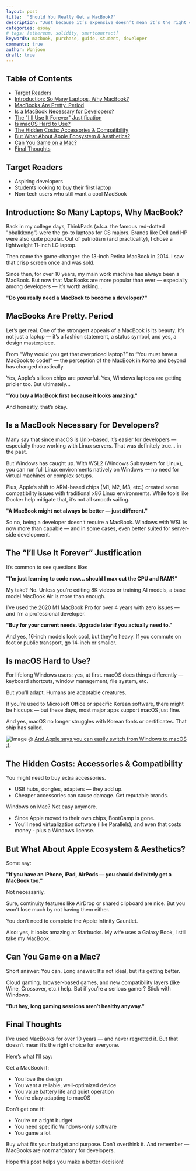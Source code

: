 ```yaml
---
layout: post
title:  "Should You Really Get a MacBook?"
description: "Just because it’s expensive doesn’t mean it’s the right choice — and a MacBook might not be the answer for everyone. This post explores whether a MacBook truly fits your needs, budget, and lifestyle — especially if you’re a student or aspiring developer."
categories: essay
# tags: [ethereum, solidity, smartcontract]
keywords: macbook, purchase, guide, student, developer
comments: true
author: Wonjoon
draft: true
---
```


## Table of Contents

- [Target Readers](#target-readers)
- [Introduction: So Many Laptops, Why MacBook?](#introduction-so-many-laptops-why-macbook)
- [MacBooks Are Pretty. Period](#macbooks-are-pretty-period)
- [Is a MacBook Necessary for Developers?](#is-a-macbook-necessary-for-developers)
- [The "I'll Use It Forever" Justification](#the-ill-use-it-forever-justification)
- [Is macOS Hard to Use?](#is-macos-hard-to-use)
- [The Hidden Costs: Accessories & Compatibility](#the-hidden-costs-accessories--compatibility)
- [But What About Apple Ecosystem & Aesthetics?](#but-what-about-apple-ecosystem--aesthetics)
- [Can You Game on a Mac?](#can-you-game-on-a-mac)
- [Final Thoughts](#final-thoughts)

## Target Readers

- Aspiring developers
- Students looking to buy their first laptop
- Non-tech users who still want a cool MacBook

## Introduction: So Many Laptops, Why MacBook?

Back in my college days, ThinkPads (a.k.a. the famous red-dotted "bbalkkong") were the go-to laptops for CS majors. Brands like Dell and HP were also quite popular. Out of patriotism (and practicality), I chose a lightweight 11-inch LG laptop.

Then came the game-changer: the 13-inch Retina MacBook in 2014. I saw that crisp screen once and was sold.

Since then, for over 10 years, my main work machine has always been a MacBook. But now that MacBooks are more popular than ever — especially among developers — it’s worth asking…

**"Do you really need a MacBook to become a developer?"**

## MacBooks Are Pretty. Period

Let’s get real. One of the strongest appeals of a MacBook is its beauty. It’s not just a laptop — it’s a fashion statement, a status symbol, and yes, a design masterpiece.

From “Why would you get that overpriced laptop?” to “You must have a MacBook to code!” — the perception of the MacBook in Korea and beyond has changed drastically.

Yes, Apple’s silicon chips are powerful. Yes, Windows laptops are getting pricier too. But ultimately…

**"You buy a MacBook first because it looks amazing."**

And honestly, that’s okay.

## Is a MacBook Necessary for Developers?

Many say that since macOS is Unix-based, it’s easier for developers — especially those working with Linux servers. That was definitely true… in the past.

But Windows has caught up. With WSL2 (Windows Subsystem for Linux), you can run full Linux environments natively on Windows — no need for virtual machines or complex setups.

Plus, Apple’s shift to ARM-based chips (M1, M2, M3, etc.) created some compatibility issues with traditional x86 Linux environments. While tools like Docker help mitigate that, it’s not all smooth sailing.

**"A MacBook might not always be better — just different."**

So no, being a developer doesn’t require a MacBook. Windows with WSL is now more than capable — and in some cases, even better suited for server-side development.

## The “I’ll Use It Forever” Justification

It’s common to see questions like:

**"I’m just learning to code now… should I max out the CPU and RAM?"**

My take? No. Unless you’re editing 8K videos or training AI models, a base model MacBook Air is more than enough.

I’ve used the 2020 M1 MacBook Pro for over 4 years with zero issues — and I’m a professional developer.

**"Buy for your current needs. Upgrade later if you actually need to."**

And yes, 16-inch models look cool, but they’re heavy. If you commute on foot or public transport, go 14-inch or smaller.

## Is macOS Hard to Use?

For lifelong Windows users: yes, at first. macOS does things differently — keyboard shortcuts, window management, file system, etc.

But you’ll adapt. Humans are adaptable creatures.

If you’re used to Microsoft Office or specific Korean software, there might be hiccups — but these days, most major apps support macOS just fine.

And yes, macOS no longer struggles with Korean fonts or certificates. That ship has sailed.

![Image](https://github.com/user-attachments/assets/cd97cb20-e494-43cc-8167-484784e28a2b)
@ [And Apple says you can easily switch from Windows to macOS :)](https://www.apple.com/kr/macbook-pro/mac-does-that/).

## The Hidden Costs: Accessories & Compatibility

You might need to buy extra accessories.

- USB hubs, dongles, adapters — they add up.
- Cheaper accessories can cause damage. Get reputable brands.

Windows on Mac? Not easy anymore.

- Since Apple moved to their own chips, BootCamp is gone.
- You’ll need virtualization software (like Parallels), and even that costs money -  plus a Windows license.

## But What About Apple Ecosystem & Aesthetics?

Some say:

**"If you have an iPhone, iPad, AirPods — you should definitely get a MacBook too."**

Not necessarily.

Sure, continuity features like AirDrop or shared clipboard are nice. But you won’t lose much by not having them either.

You don’t need to complete the Apple Infinity Gauntlet.

Also: yes, it looks amazing at Starbucks. My wife uses a Galaxy Book, I still take my MacBook.

## Can You Game on a Mac?

Short answer: You can. Long answer: It’s not ideal, but it’s getting better.

Cloud gaming, browser-based games, and new compatibility layers (like Wine, Crossover, etc.) help. But if you’re a serious gamer? Stick with Windows.

**"But hey, long gaming sessions aren’t healthy anyway."**

## Final Thoughts

I’ve used MacBooks for over 10 years — and never regretted it. But that doesn’t mean it’s the right choice for everyone.

Here’s what I’ll say:

Get a MacBook if:

- You love the design
- You want a reliable, well-optimized device
- You value battery life and quiet operation
- You’re okay adapting to macOS

Don't get one if:

- You’re on a tight budget
- You need specific Windows-only software
- You game a lot

Buy what fits your budget and purpose. Don’t overthink it. And remember — MacBooks are not mandatory for developers.

Hope this post helps you make a better decision!
